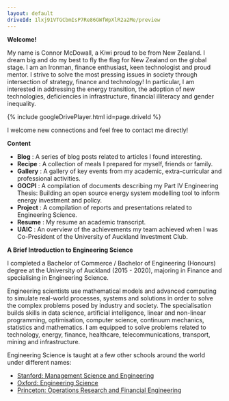 ```yaml
---
layout: default
driveId: 1lxj91VTGCbmIsP7Re86GWfWpXlR2a2Me/preview
---
```


**Welcome!**

My name is Connor McDowall, a Kiwi proud to be from New Zealand.
I dream big and do my best to fly the flag for New Zealand on the global stage.
I am an Ironman, finance enthusiast, keen technologist and proud mentor.
I strive to solve the most pressing issues in society through intersection of strategy, finance and technology!
In particular, I am interested in addressing the energy transition, the adoption of new technologies, deficiencies in infrastructure, financial illiteracy and gender inequality.

{% include googleDrivePlayer.html id=page.driveId %}

I welcome new connections and feel free to contact me directly!

**Content**
* **Blog** : A series of blog posts related to articles I found interesting.
* **Recipe** : A collection of meals I prepared for myself, friends or family.
* **Gallery** : A gallery of key events from my academic, extra-curricular and professional activities.
* **GOCPI** : A compilation of documents describing my Part IV Engineering Thesis: Building an open source energy system modelling tool to inform energy investment and policy.
* **Project** : A compilation of reports and presentations related to Engineering Science.
* **Resume** : My resume an academic transcript.
* **UAIC** : An overview of the achievements my team achieved when I was Co-President of the University of Auckland Investment Club.

**A Brief Introduction to Engineering Science**

I completed a Bachelor of Commerce / Bachelor of Engineering (Honours) degree at the University of Auckland (2015 - 2020), majoring in Finance and specialising in Engineering Science.

Engineering scientists use mathematical models and advanced computing to simulate real-world processes, systems and solutions in order to solve the complex problems posed by industry and society. The specialisation builds skills in data science, artificial intelligence, linear and non-linear programming, optimisation, computer science, continuum mechanics, statistics and mathematics. I am equipped to solve problems related to technology, energy, finance, healthcare, telecommunications, transport, mining and infrastructure.

Engineering Science is taught at a few other schools around the world under different names:
* [Stanford: Management Science and Engineering ](https://msande.stanford.edu/)                        
* [Oxford: Engineering Science](https://www.ox.ac.uk/admissions/undergraduate/courses-listing/engineering-science)
* [Princeton: Operations Research and Financial Engineering](https://orfe.princeton.edu/)



